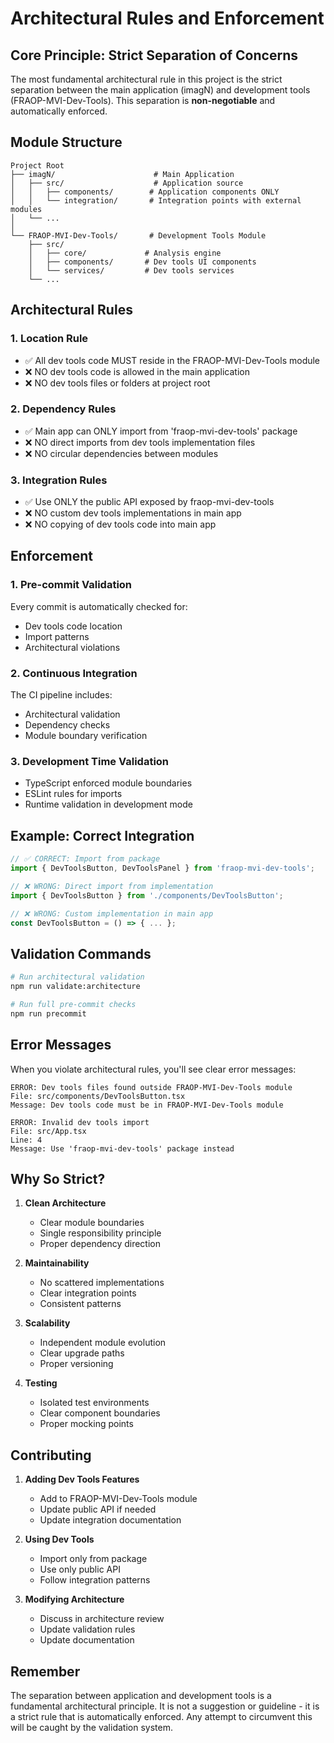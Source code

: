 # Architectural Rules and Enforcement

## Core Principle: Strict Separation of Concerns

The most fundamental architectural rule in this project is the strict separation between the main application (imagN) and development tools (FRAOP-MVI-Dev-Tools). This separation is **non-negotiable** and automatically enforced.

## Module Structure

```
Project Root
├── imagN/                      # Main Application
│   ├── src/                    # Application source
│   │   ├── components/        # Application components ONLY
│   │   └── integration/       # Integration points with external modules
│   └── ...
│
└── FRAOP-MVI-Dev-Tools/       # Development Tools Module
    ├── src/
    │   ├── core/             # Analysis engine
    │   ├── components/       # Dev tools UI components
    │   └── services/         # Dev tools services
    └── ...
```

## Architectural Rules

### 1. Location Rule
- ✅ All dev tools code MUST reside in the FRAOP-MVI-Dev-Tools module
- ❌ NO dev tools code is allowed in the main application
- ❌ NO dev tools files or folders at project root

### 2. Dependency Rules
- ✅ Main app can ONLY import from 'fraop-mvi-dev-tools' package
- ❌ NO direct imports from dev tools implementation files
- ❌ NO circular dependencies between modules

### 3. Integration Rules
- ✅ Use ONLY the public API exposed by fraop-mvi-dev-tools
- ❌ NO custom dev tools implementations in main app
- ❌ NO copying of dev tools code into main app

## Enforcement

### 1. Pre-commit Validation
Every commit is automatically checked for:
- Dev tools code location
- Import patterns
- Architectural violations

### 2. Continuous Integration
The CI pipeline includes:
- Architectural validation
- Dependency checks
- Module boundary verification

### 3. Development Time Validation
- TypeScript enforced module boundaries
- ESLint rules for imports
- Runtime validation in development mode

## Example: Correct Integration

```typescript
// ✅ CORRECT: Import from package
import { DevToolsButton, DevToolsPanel } from 'fraop-mvi-dev-tools';

// ❌ WRONG: Direct import from implementation
import { DevToolsButton } from './components/DevToolsButton';

// ❌ WRONG: Custom implementation in main app
const DevToolsButton = () => { ... };
```

## Validation Commands

```bash
# Run architectural validation
npm run validate:architecture

# Run full pre-commit checks
npm run precommit
```

## Error Messages

When you violate architectural rules, you'll see clear error messages:

```
ERROR: Dev tools files found outside FRAOP-MVI-Dev-Tools module
File: src/components/DevToolsButton.tsx
Message: Dev tools code must be in FRAOP-MVI-Dev-Tools module

ERROR: Invalid dev tools import
File: src/App.tsx
Line: 4
Message: Use 'fraop-mvi-dev-tools' package instead
```

## Why So Strict?

1. **Clean Architecture**
   - Clear module boundaries
   - Single responsibility principle
   - Proper dependency direction

2. **Maintainability**
   - No scattered implementations
   - Clear integration points
   - Consistent patterns

3. **Scalability**
   - Independent module evolution
   - Clear upgrade paths
   - Proper versioning

4. **Testing**
   - Isolated test environments
   - Clear component boundaries
   - Proper mocking points

## Contributing

1. **Adding Dev Tools Features**
   - Add to FRAOP-MVI-Dev-Tools module
   - Update public API if needed
   - Update integration documentation

2. **Using Dev Tools**
   - Import only from package
   - Use only public API
   - Follow integration patterns

3. **Modifying Architecture**
   - Discuss in architecture review
   - Update validation rules
   - Update documentation

## Remember

The separation between application and development tools is a fundamental architectural principle. It is not a suggestion or guideline - it is a strict rule that is automatically enforced. Any attempt to circumvent this will be caught by the validation system. 